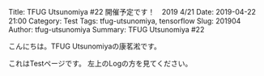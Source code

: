 Title: TFUG Utsunomiya  #22 開催予定です！　2019 4/21
Date: 2019-04-22 21:00
Category: Test
Tags: tfug-utsunomiya, tensorflow
Slug: 201904
Author: tfug-utsunomiya
Summary: TFUG Utsunomiya  #22 

こんにちは。TFUG Utsunomiyaの康茗淞です。

これはTestページです。
左上のLogの方を見てください。



